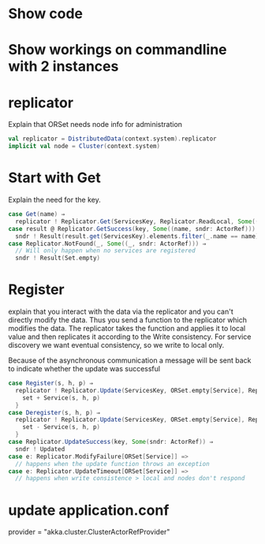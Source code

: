 # Show code
# Show workings on commandline with 2 instances

# replicator
Explain that ORSet needs node info for administration

```scala
val replicator = DistributedData(context.system).replicator
implicit val node = Cluster(context.system)
```

# Start with Get
Explain the need for the key.
```scala
case Get(name) ⇒
  replicator ! Replicator.Get(ServicesKey, Replicator.ReadLocal, Some((name, sender())))
case result @ Replicator.GetSuccess(key, Some((name, sndr: ActorRef))) ⇒
  sndr ! Result(result.get(ServicesKey).elements.filter(_.name == name))
case Replicator.NotFound(_, Some((_, sndr: ActorRef))) ⇒
  // Will only happen when no services are registered
  sndr ! Result(Set.empty)
```

# Register

explain that you interact with the data via the replicator and you can't directly modify the data. Thus you send
a function to the replicator which modifies the data. The replicator takes the function and applies it to local
value and then replicates it according to the Write consistency. For service discovery we want eventual consistency,
so we write to local only.

Because of the asynchronous communication a message will be sent back to indicate whether the update was successful

```scala
case Register(s, h, p) ⇒
  replicator ! Replicator.Update(ServicesKey, ORSet.empty[Service], Replicator.WriteLocal, Some(sender())) { set ⇒
    set + Service(s, h, p)
  }
case Deregister(s, h, p) ⇒
  replicator ! Replicator.Update(ServicesKey, ORSet.empty[Service], Replicator.WriteLocal, Some(sender())) { set ⇒
    set - Service(s, h, p)
  }
case Replicator.UpdateSuccess(key, Some(sndr: ActorRef)) ⇒
  sndr ! Updated
case e: Replicator.ModifyFailure[ORSet[Service]] =>
  // happens when the update function throws an exception
case e: Replicator.UpdateTimeout[ORSet[Service]] =>
  // happens when write consistence > local and nodes don't respond

```

# update application.conf

provider = "akka.cluster.ClusterActorRefProvider"


